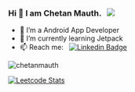### Hi 👋 I am Chetan Mauth. &nbsp; ![](https://komarev.com/ghpvc/?username=chetanmauth)

- 🔭 I’m a Android App Developer
- 🌱 I’m currently learning Jetpack
- 📫 Reach me: &nbsp; [![Linkedin Badge](https://img.shields.io/badge/-Chetan%20Mauth-blue?style=flat-square&logo=Linkedin&logoColor=white&link=https://www.linkedin.com/in/chetanmauth/)](https://www.linkedin.com/in/chetanmauth/)

<p><img src="https://github-readme-stats.vercel.app/api/top-langs?username=chetanmauth&show_icons=true&locale=en&layout=compact&theme=github_dark_dimmed" alt="chetanmauth" /></p>


[![Leetcode Stats](https://leetcard.jacoblin.cool/chetanmauth?width=4850&height=340&border=0&radius=10&ext=heatmap&theme=nord)](https://leetcode.com/chetanmauth)



  

